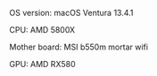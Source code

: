 OS version: macOS Ventura 13.4.1

CPU: AMD 5800X

Mother board: MSI b550m mortar wifi

GPU: AMD RX580
